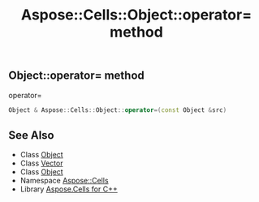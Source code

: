 ﻿---
title: Aspose::Cells::Object::operator= method
linktitle: operator=
second_title: Aspose.Cells for C++ API Reference
description: 'Aspose::Cells::Object::operator= method. operator= in C++.'
type: docs
weight: 300
url: /cpp/aspose.cells/object/operator_asm/
---
## Object::operator= method


operator=

```cpp
Object & Aspose::Cells::Object::operator=(const Object &src)
```

## See Also

* Class [Object](../)
* Class [Vector](../../vector/)
* Class [Object](../)
* Namespace [Aspose::Cells](../../)
* Library [Aspose.Cells for C++](../../../)
